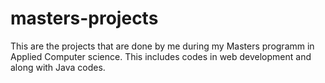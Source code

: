 # masters-projects

This are the projects that are done by me during my Masters programm in Applied Computer science. This includes codes in web development and along with Java codes. 
